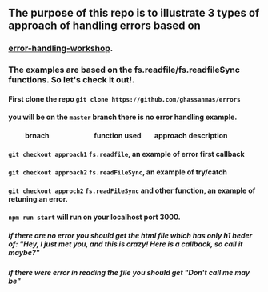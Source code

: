 ## The purpose of this repo is to illustrate 3 types of approach of handling errors based on

### [error-handling-workshop](https://github.com/foundersandcoders/error-handling-workshop).

### The examples are  based on the fs.readfile/fs.readfileSync functions. So let's check it out!.

#### First clone the repo `git clone https://github.com/ghassanmas/errors`

#### you will be on the `master` branch there is no error handling example.




#### &nbsp;&nbsp;&nbsp;&nbsp;&nbsp;&nbsp;&nbsp;&nbsp;&nbsp;&nbsp;brnach&nbsp;&nbsp;&nbsp;&nbsp;&nbsp;&nbsp;&nbsp;&nbsp;&nbsp;&nbsp;&nbsp;&nbsp;&nbsp;&nbsp;&nbsp;&nbsp;&nbsp;&nbsp;&nbsp;&nbsp;&nbsp;&nbsp;&nbsp;&nbsp;&nbsp;&nbsp;&nbsp;function used&nbsp;&nbsp;&nbsp;&nbsp;&nbsp;&nbsp;&nbsp;&nbsp;approach description


#### `git checkout approach1` `fs.readfile`, an example of error first callback

#### `git checkout approach2` `fs.readFileSync`, an example of try/catch

#### `git checkout approch2` `fs.readFileSync` and other function, an example of retuning an error.


#### `npm run start` will run on your localhost port 3000.

##### if there are no error you should get the html file which has only h1 heder of:  "Hey, I just met you, and this is crazy! Here is a callback, so call it maybe?"
##### if there were error in reading the file you should get "Don't call me may be"
